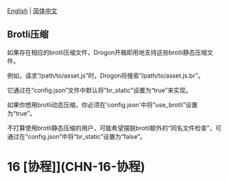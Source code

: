 [English](ENG-15-Brotli) | [简体中文](CHN-15-Brotli压缩)

## Brotli压缩

如果存在相应的brotli压缩文件，Drogon开箱即用地支持这些brotli静态压缩文件。

例如，请求“/path/to/asset.js”时，Drogon将搜索“/path/to/asset.js.br”。

它通过在“config.json”文件中默认将“br_static”设置为“true”来实现。

如果你想用brotli动态压缩，你必须在'config.json'中将“use_brotli”设置为“true”。

不打算使用brotli静态压缩的用户，可能希望摆脱brotli额外的“同名文件检查”，可通过在“config.json”中将“br_static”设置为“false”。

# 16 [协程]](CHN-16-协程)
